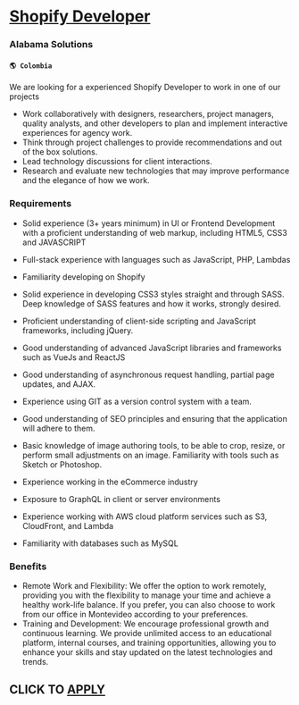 # [Shopify Developer](https://www.remotewlb.com/apply/shopify-developer-43835)  
### Alabama Solutions  
#### `🌎 Colombia`  

We are looking for a experienced Shopify Developer to work in one of our projects

  * Work collaboratively with designers, researchers, project managers, quality analysts, and other developers to plan and implement interactive experiences for agency work.
  * Think through project challenges to provide recommendations and out of the box solutions.
  * Lead technology discussions for client interactions.
  * Research and evaluate new technologies that may improve performance and the elegance of how we work.  
  

### Requirements

  * Solid experience (3+ years minimum) in UI or Frontend Development with a proficient understanding of web markup, including HTML5, CSS3 and JAVASCRIPT
  * Full-stack experience with languages such as JavaScript, PHP, Lambdas
  * Familiarity developing on Shopify
  * Solid experience in developing CSS3 styles straight and through SASS. Deep knowledge of SASS features and how it works, strongly desired.
  * Proficient understanding of client-side scripting and JavaScript frameworks, including jQuery.
  * Good understanding of advanced JavaScript libraries and frameworks such as VueJs and ReactJS
  * Good understanding of asynchronous request handling, partial page updates, and AJAX.
  * Experience using GIT as a version control system with a team.
  * Good understanding of SEO principles and ensuring that the application will adhere to them.
  * Basic knowledge of image authoring tools, to be able to crop, resize, or perform small adjustments on an image. Familiarity with tools such as Sketch or Photoshop.  

  * Experience working in the eCommerce industry
  * Exposure to GraphQL in client or server environments  

  * Experience working with AWS cloud platform services such as S3, CloudFront, and Lambda
  * Familiarity with databases such as MySQL

### Benefits

  * Remote Work and Flexibility: We offer the option to work remotely, providing you with the flexibility to manage your time and achieve a healthy work-life balance. If you prefer, you can also choose to work from our office in Montevideo according to your preferences.
  * Training and Development: We encourage professional growth and continuous learning. We provide unlimited access to an educational platform, internal courses, and training opportunities, allowing you to enhance your skills and stay updated on the latest technologies and trends.

  
## CLICK TO [APPLY](https://www.remotewlb.com/apply/shopify-developer-43835)

